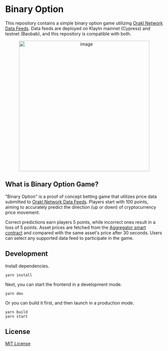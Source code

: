 # Binary Option

This repository contains a simple binary option game utilizing [Orakl Network Data Feeds](https://orakl.network/data-feed).
Data feeds are deployed on Klaytn mainnet (Cypress) and testnet (Baobab), and this repository is compatible with both.

<div align="center">
<img width="417" alt="image" src="https://github.com/Bisonai/orakl-demo-binary-option/assets/2312761/932c5d7b-b996-4a53-a964-12b4906fe676">
</div>

## What is Binary Option Game?

"Binary Option" is a proof of concept betting game that utilizes price data submitted to [Orakl Network Data Feeds](https://docs.orakl.network/developers-guide/data-feed).
Players start with 100 points, aiming to accurately predict the direction (up or down) of cryptocurrency price movement.

Correct predictions earn players 5 points, while incorrect ones result in a loss of 5 points.
Asset prices are fetched from the [Aggregator smart contract](https://docs.orakl.network/developers-guide/data-feed#read-data) and compared with the same asset's price after 30 seconds.
Users can select any supported data feed to participate in the game.

## Development

Install dependencies.

```shell
yarn install
```

Next, you can start the frontend in a development mode.

```shell
yarn dev
```

Or you can build it first, and then launch in a production mode.

```shell
yarn build
yarn start
```

## License

[MIT License](LICENSE)
